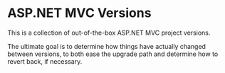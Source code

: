 ASP.NET MVC Versions
=================

This is a collection of out-of-the-box ASP.NET MVC project versions.

The ultimate goal is to determine how things have actually changed between versions, to both ease the upgrade path and determine how to revert back, if necessary.
